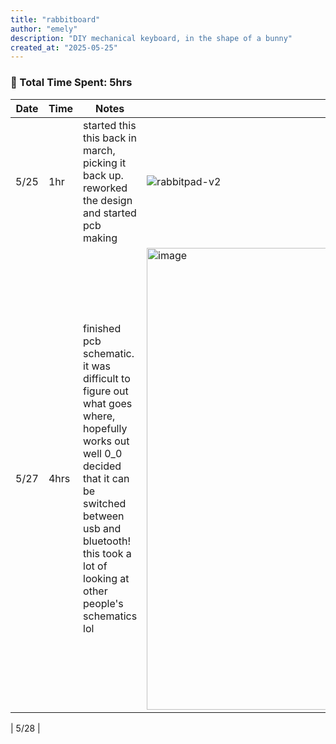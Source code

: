 ```yaml
---
title: "rabbitboard"
author: "emely"
description: "DIY mechanical keyboard, in the shape of a bunny"
created_at: "2025-05-25"
---
```

### 🐰 Total Time Spent: 5hrs
| **Date** | **Time** | **Notes** | **Pics / Links** |
|----------|----------|-----------|------------------|
| 5/25 | 1hr | started this this back in march, picking it back up. reworked the design and started pcb making | ![rabbitpad-v2](https://github.com/user-attachments/assets/16230841-c9ba-42b0-be75-9a3686bb04f5) |
| 5/27 | 4hrs | finished pcb schematic. it was difficult to figure out what goes where, hopefully works out well 0_0  decided that it can be switched between usb and bluetooth! this took a lot of looking at other people's schematics lol  | <img width="739" alt="image" src="https://github.com/user-attachments/assets/eda36fd1-2257-465f-a35b-24d45689945c" /> |

| 5/28 |
